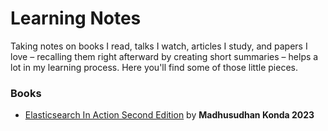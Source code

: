 # Learning Notes

Taking notes on books I read, talks I watch, articles I study, and papers I love – recalling them right afterward by creating short summaries – helps a lot in my learning process. Here you'll find some of those little pieces.

### Books

* [Elasticsearch In Action Second Edition](books/elasticsearch-in-action.md) by **Madhusudhan Konda 2023**